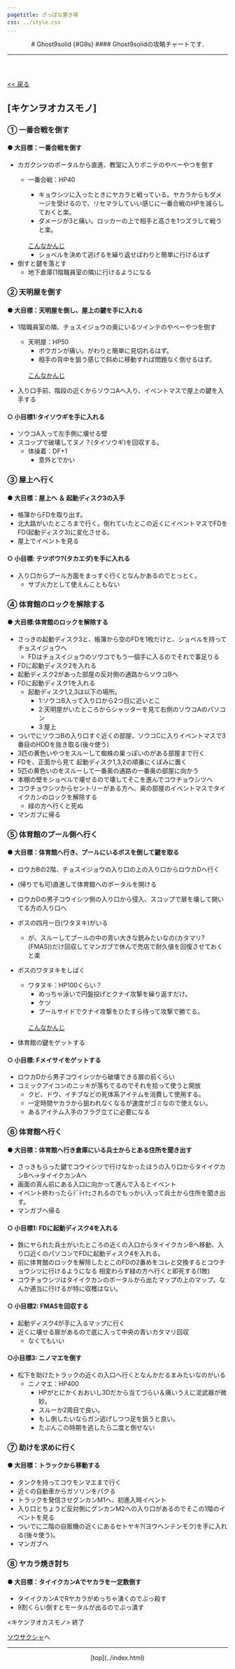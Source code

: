 ```yaml
---
pagetitle: ざっぱな置き場
css: ../style.css
...
```


<header class = "header">
# Ghost9solid {#G9s}
#### Ghost9solidの攻略チャートです.
<hr>
</header>

<div class = "content">

[ << 戻る](index.html)

## [キケンヲオカスモノ]


### ① 一番合戦を倒す
#### ● 大目標：一番合戦を倒す
* カガクシツのポータルから直進、教室に入りポニテのやべーやつを倒す
    * 一番合戦：HP40
        * キョウシツに入ったときにヤカラと戦っている。ヤカラからもダメージを受けるので、リセマラしていい感じに一番合戦のHPを減らしておくと楽。
        * ダメージが3と痛い。ロッカーの上で相手と高さを1つズラして戦うと楽。
        <br>
        <a href="#" id="view1" onClick="t_view(1);return false;">こんなかんじ</a>
        <a href="#" id="hidden1" onClick="t_hidden(1);return false;" style="display:none;">隠す</a>
        <div id="img1" style="display:none;">
            <img src = "img/iti.PNG" >
            <p>
            こんなかんじで。あとは前後しながらダンビラブンブンで勝てる。相手が登ってきたら降りる。
            </p>
        </div>

        * ショベルを決めて逃げるを繰り返せばわりと簡単に行けるはず
* 倒すと鍵を落とす
    * 地下倉庫(1階職員室の隣)に行けるようになる


### ② 天明屋を倒す
#### ● 大目標：天明屋を倒し、屋上の鍵を手に入れる
* 1階職員室の隣、チョスイジョウの奥にいるツインテのやべーやつを倒す
    * 天明屋：HP50
        * ボウガンが痛い。がわりと簡単に見切れるはず。
        * 相手の背中を狙う感じで斜めに移動すれば問題なく倒せるはず。
        <br>
        <a href="#" id="view2" onClick="t_view(2);return false;">こんなかんじ</a>
        <a href="#" id="hidden2" onClick="t_hidden(2);return false;" style="display:none;">隠す</a>
        <div id="img2" style="display:none;">
            <img src = "img/10myo.PNG" >
            <p>
            攻撃後頑張って敵の背後を取る感じに動く。ジャンプ多用すれば結構当たらない
            </p>
        </div>

* 入り口手前、階段の近くからソウコAへ入り、イベントマスで屋上の鍵を入手する


#### ○ 小目標1:タイソウギを手に入れる
* ソウコA入って左手側に壊せる壁
* スコップで破壊してヌノ？(タイソウギ)を回収する。
    * 体操着：DF+1
        * 意外とでかい

### ③ 屋上へ行く
#### ● 大目標：屋上へ ＆ 起動ディスク3の入手
* 帳簿からFDを取り出す。
* 北大路がいたところまで行く。倒れていたとこの近くにイベントマスでFDをFD(起動ディスク3)に変化させる。
* 屋上でイベントを見る


#### ○ 小目標: テツボウ?(タカエダ)を手に入れる
* 入り口からプール方面をまっすぐ行くとなんかあるのでとっとく。
    * サブ火力として使えんこともない


### ④ 体育館のロックを解除する
#### ● 大目標:体育館のロックを解除する
* さっきの起動ディスク3と、帳簿から空のFDを1枚だけと、ショベルを持ってチョスイジョウへ
    * FDはチョスイジョウのソウコでもう一個手に入るのでそれで事足りる
* FDに起動ディスク2を入れる
* 起動ディスク2があった部屋の反対側の通路からソウコBへ
* FDに起動ディスク1を入れる
    * 起動ディスク1,2,3は以下の場所。
        * 1:ソウコB入って入り口から2つ目に近いとこ
        * 2:天明屋がいたところからシャッターを見て右側のソウコAのパソコン
        * 3:屋上
* ついでにソウコBの入り口すぐ近くの部屋、ソウコCに入りイベントマスで3番目のHDDを抜き取る(後々使う)
* 3匹の黄色いやつをスルーして蜘蛛の巣っぽいのがある部屋まで行く
* FDを、正面から見て 起動ディスク1,3,2の順番にくぼみに置く
* 5匹の黄色いのをスルーして一番奥の通路の一番奥の部屋に向かう
* 本棚の壁をショベルで壊せるので壊してそこを進んでコウチョウシツへ
* コウチョウシツからセントリーがある方へ、奥の部屋のイベントマスでタイイクカンのロックを解除する
    * 緑の方へ行くと死ぬ
* マンガブに帰る





### ⑤ 体育館のプール側へ行く
#### ● 大目標：体育館へ行き、プールにいるボスを倒して鍵を取る
* ロウカBの2階、チョスイジョウの入り口の上の入り口からロウカDへ行く
* (帰りでも可)直進して体育館へのポータルを開ける
* ロウカDの男子コウイシツ側の入り口から侵入、スコップで扉を壊して開いてる方の入り口へ
* ボスの四月一日(ワタヌキ)がいる
    * が、スルーしてプールの中の青い大きな銃みたいなの(カタマリ?(FMAS))だけ回収してマンガブで休んで売店で耐久値を回復させておくと楽
* ボスのワタヌキをしばく
    * ワタヌキ：HP100くらい？
        * めっちゃ泳いで円盤投げとクナイ攻撃を繰り返すだけ。
        * ケツ
        * プールサイドでクナイ攻撃をひたすら待って攻撃で勝てる。
        <br>
        <a href="#" id="view3" onClick="t_view(3);return false;">こんなかんじ</a>
        <a href="#" id="hidden3" onClick="t_hidden(3);return false;" style="display:none;">隠す</a>
        <div id="img3" style="display:none;">
            <img src = "img/watanuki.PNG" >
            <p>
            自機狙い → ちょっと前進 → クナイ なので、自機狙いの際にちょっと前に飛んでワタヌキの背中側に着地する感じで。
            </p>
        </div>

* 体育館の鍵をゲットする



#### ○ 小目標: Fメイサイをゲットする
* ロウカDから男子コウイシツから破壊できる扉の前くらい
* コミックアイコンのニッキが落ちてるのでそれを拾って使うと開放
    * クビ、ドウ、イチブなどの死体系アイテムを消費して使用する。
    * 一定時間ヤカラから狙われなくなるが速度がゴミなので使えない。
    * あるアイテム入手のフラグ立てに必要になる





### ⑥ 体育館へ行く
#### ● 大目標：体育館へ行き倉庫にいる兵士からとある住所を聞き出す
* さっきもらった鍵でコウイシツで行けなかったほうの入り口からタイイクカンBへ→タイイクカンAへ
* 画面の真ん前にある入口に向かって進んで入るとイベント
* イベント終わったらﾃﾞﾃｲｹｪされるのでもっかい入って兵士から住所を聞き出す。
* マンガブへ帰る


#### ○ 小目標1: FDに起動ディスク4を入れる
* 鉄にヤられた兵士がいたところの近くの入口からタイイクカンBへ移動、入り口近くのパソコンでFDに起動ディスク4を入れる。
* 前に体育館のロックを解除したとこのFDの2番めをコレと交換するとコウチョウシツに行けるようになる
相変わらず緑の方へ行くと即死する(1敗)
* コウチョウシツはタイイクカンのポータルから出たマップの上のマップ。なんか適当に行けるが特に収穫はない。

#### ○ 小目標2: FMASを回収する
* 起動ディスク4が手に入るマップに行く
* 近くに壊せる扉があるので底に入って中央の青いカタマリ回収
    * なくてもいい

#### ○小目標3: ニノマエを倒す
* 松下を助けたトラックの近くの入口へ行くとなんかだるまみたいなのがいる
    * ニノマエ：HP400
        * HPがとにかくおおいし3Dだから当てづらい＆痛いうえに泥武器が微妙。
        * スルーか2周目で良い。
        * もし倒したいならガン逃げしつつ足を狙うと良い。
        * たぶんこの時期を逃したら二度と倒せない





### ⑦ 助けを求めに行く
#### ● 大目標：トラックから移動する
* タンクを持ってコウモンマエまで行く
* 近くの自動車からガソリンをパクる
* トラックを発信させグンカンM1へ、初進入時イベント
* 入り口とちょうど反対側にグンカンM2への入り口があるのでそこの1階のイベントを見る
* ついでに二階の自販機の近くにあるセトヤキ?(ヨウヘンテンモク)を手に入れる(後々使う)。
* マンガブへ


### ⑧ ヤカラ焼き討ち
#### ● 大目標：タイイクカンAでヤカラを一定数倒す
* タイイクカンAでRヤカラがめっちゃ湧くのでぶっ殺す
* 9割くらい倒すとモータルが出るのでぶっ潰す


 <キケンヲオカスモノ> 終了


[ソウサクシャ](searcher.html)へ


</div><!-- cont -->

<script language="JavaScript" type="text/javascript">
    <!--
    function t_view(num) {
        document.getElementById("img" + num).style.display = "";
        document.getElementById("view" + num).style.display = "none";
        document.getElementById("hidden" + num).style.display = "";
    }
    function t_hidden(num) {
      document.getElementById("img" + num).style.display = "none";
      document.getElementById("view" + num).style.display = "";
      document.getElementById("hidden" + num).style.display = "none";
    }
    -->
</script>


<footer class ="footer">
<hr>
<p align = "center"> [top](../index.html) </p>
</footer>
